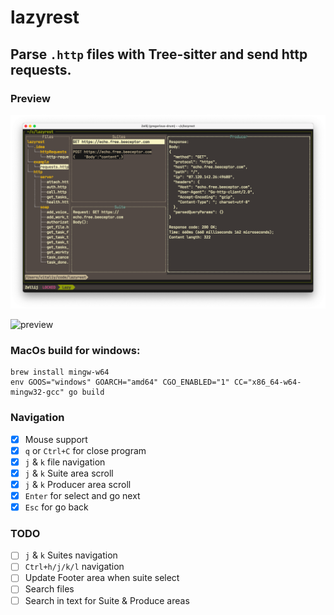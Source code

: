 # lazyrest
## Parse `.http` files with Tree-sitter and send http requests.

### Preview

![preview](preview.png)

![preview](preview.gif)

### MacOs build for windows:

```
brew install mingw-w64
env GOOS="windows" GOARCH="amd64" CGO_ENABLED="1" CC="x86_64-w64-mingw32-gcc" go build
```

### Navigation
- [x] Mouse support
- [x] `q` or `Ctrl+C` for close program
- [x] `j` & `k` file navigation
- [x] `j` & `k` Suite area scroll
- [x] `j` & `k` Producer area scroll
- [x] `Enter` for select and go next
- [x] `Esc` for go back

### TODO
- [ ] `j` & `k` Suites navigation
- [ ] `Ctrl+h/j/k/l` navigation
- [ ] Update Footer area when suite select
- [ ] Search files
- [ ] Search in text for Suite & Produce areas

